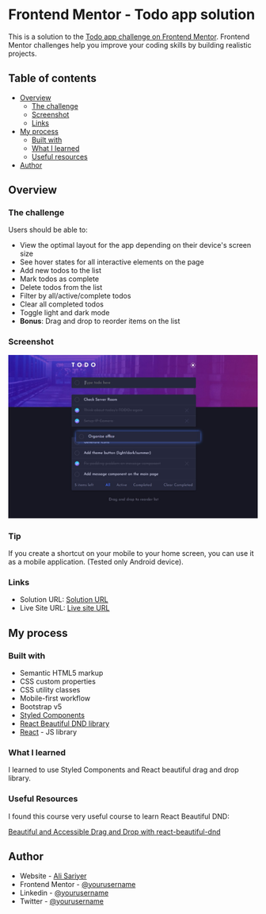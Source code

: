# Frontend Mentor - Todo app solution

This is a solution to the [Todo app challenge on Frontend Mentor](https://www.frontendmentor.io/challenges/todo-app-Su1_KokOW). Frontend Mentor challenges help you improve your coding skills by building realistic projects. 

## Table of contents

- [Overview](#overview)
  - [The challenge](#the-challenge)
  - [Screenshot](#screenshot)
  - [Links](#links)
- [My process](#my-process)
  - [Built with](#built-with)
  - [What I learned](#what-i-learned)
  - [Useful resources](#useful-resources)
- [Author](#author)

## Overview

### The challenge

Users should be able to:

- View the optimal layout for the app depending on their device's screen size
- See hover states for all interactive elements on the page
- Add new todos to the list
- Mark todos as complete
- Delete todos from the list
- Filter by all/active/complete todos
- Clear all completed todos
- Toggle light and dark mode
- **Bonus**: Drag and drop to reorder items on the list

### Screenshot

![](./screenshot.jpg)

### Tip

If you create a shortcut on your mobile to your home screen, you can use it as a mobile application. (Tested only Android device).

### Links

- Solution URL: [Solution URL](https://github.com/alisariyer/todo-app)
- Live Site URL: [Live site URL](https://alisariyer.github.io/todo-app)

## My process

### Built with

- Semantic HTML5 markup
- CSS custom properties
- CSS utility classes
- Mobile-first workflow
- Bootstrap v5
- [Styled Components](https://styled-components.com/)
- [React Beautiful DND library](https://github.com/atlassian/react-beautiful-dnd)
- [React](https://reactjs.org/) - JS library

### What I learned

I learned to use Styled Components and React beautiful drag and drop library.

### Useful Resources

I found this course very useful course to learn React Beautiful DND:

[Beautiful and Accessible Drag and Drop with react-beautiful-dnd](https://https://egghead.io/courses/beautiful-and-accessible-drag-and-drop-with-react-beautiful-dnd)

## Author

- Website - [Ali Sariyer](https://alisariyer.github.io/alisariyer)
- Frontend Mentor - [@yourusername](https://www.frontendmentor.io/profile/alisariyer)
- Linkedin - [@yourusername](https://www.linkedin.com/in/alisariyer)
- Twitter - [@yourusername](https://www.twitter.com/sariyer_ali)
